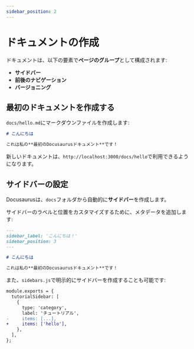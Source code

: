 ```yaml
---
sidebar_position: 2
---
```


# ドキュメントの作成

ドキュメントは、以下の要素で**ページのグループ**として構成されます:

- **サイドバー**
- **前後のナビゲーション**
- **バージョニング**

## 最初のドキュメントを作成する

`docs/hello.md`にマークダウンファイルを作成します:

```md title="docs/hello.md"
# こんにちは

これは私の**最初のDocusaurusドキュメント**です！
```

新しいドキュメントは、`http://localhost:3000/docs/hello`で利用できるようになります。

## サイドバーの設定

Docusaurusは、`docs`フォルダから自動的に**サイドバー**を作成します。

サイドバーのラベルと位置をカスタマイズするために、メタデータを追加します:

```md title="docs/hello.md" {1-4}
---
sidebar_label: 'こんにちは！'
sidebar_position: 3
---

# こんにちは

これは私の**最初のDocusaurusドキュメント**です！
```

また、`sidebars.js`で明示的にサイドバーを作成することも可能です:

```diff title="sidebars.js"
module.exports = {
  tutorialSidebar: [
    {
      type: 'category',
      label: 'チュートリアル',
-     items: [...],
+     items: ['hello'],
    },
  ],
};
```
